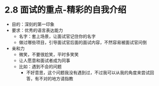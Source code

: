 # 2.8 面试的重点-精彩的自我介绍

- 目的：深刻的第一印象
- 要求：优秀的语言表达能力
	- 名字：套上场景，让面试官记住你的名字
	- 做过哪些项目，引导面试官后面的面试内容，不然容易被面试官问倒
- 亲和力
	- 微笑，不要很尬笑，平时多笑笑
	- 让人愿意和面试者成为同事  
	- 比如：遇到不会的问题
		- 不好意思，这个问题我没有遇到过，不过我可以从我的角度来尝试回答，有不对的地方请指教